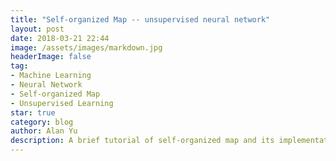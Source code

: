 ```yaml
---
title: "Self-organized Map -- unsupervised neural network"
layout: post
date: 2018-03-21 22:44
image: /assets/images/markdown.jpg
headerImage: false
tag:
- Machine Learning
- Neural Network
- Self-organized Map
- Unsupervised Learning
star: true
category: blog
author: Alan Yu
description: A brief tutorial of self-organized map and its implementation through Matlab
---
```



